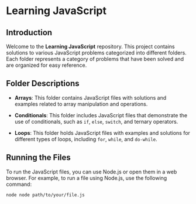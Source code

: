 # Learning JavaScript

## Introduction

Welcome to the **Learning JavaScript** repository. This project contains solutions to various JavaScript problems categorized into different folders. Each folder represents a category of problems that have been solved and are organized for easy reference.

## Folder Descriptions

- **Arrays**: This folder contains JavaScript files with solutions and examples related to array manipulation and operations.

- **Conditionals**: This folder includes JavaScript files that demonstrate the use of conditionals, such as `if`, `else`, `switch`, and ternary operators.

- **Loops**: This folder holds JavaScript files with examples and solutions for different types of loops, including `for`, `while`, and `do-while`.

## Running the Files

To run the JavaScript files, you can use Node.js or open them in a web browser. For example, to run a file using Node.js, use the following command:

```bash
node node path/to/your/file.js
